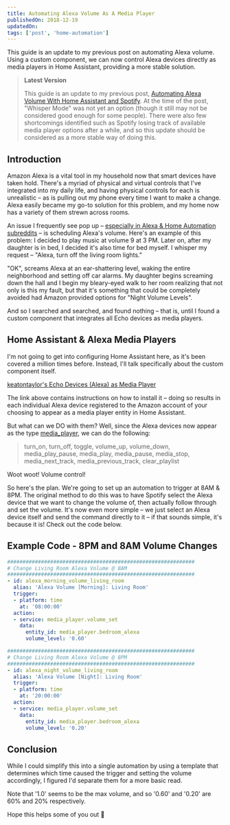```yaml
---
title: Automating Alexa Volume As A Media Player
publishedOn: 2018-12-19
updatedOn:
tags: ['post', 'home-automation']
---
```

<!-- Excerpt Start -->
This guide is an update to my previous post on automating Alexa volume. Using a custom component, we can now control Alexa devices directly as media players in Home Assistant, providing a more stable solution.
<!-- Excerpt End -->

> **Latest Version**
>
> This guide is an update to my previous post, [Automating Alexa Volume With Home Assistant and Spotify](/automating-alexa-volume-with-home-assistant-and-spotify/). At the time of the post, "Whisper Mode" was not yet an option (though it still may not be considered good enough for some people). There were also few shortcomings identified such as Spotify losing track of available media player options after a while, and so this update should be considered as a more stable way of doing this.

## Introduction

Amazon Alexa is a vital tool in my household now that smart devices have taken hold. There's a myriad of physical and virtual controls that I've integrated into my daily life, and having physical controls for each is unrealistic – as is pulling out my phone every time I want to make a change. Alexa easily became my go-to solution for this problem, and my home now has a variety of them strewn across rooms.

An issue I frequently see pop up – [especially in Alexa & Home Automation subreddits](https://www.google.com/search?q=site%3Areddit.com+schedule+alexa+volume) – is scheduling Alexa's volume. Here's an example of this problem: I decided to play music at volume 9 at 3 PM. Later on, after my daughter is in bed, I decided it's also time for bed myself. I whisper my request – "Alexa, turn off the living room lights."

"OK", screams Alexa at an ear-shattering level, waking the entire neighborhood and setting off car alarms. My daughter begins screaming down the hall and I begin my bleary-eyed walk to her room realizing that not only is this my fault, but that it's something that could be completely avoided had Amazon provided options for "Night Volume Levels".

And so I searched and searched, and found nothing – that is, until I found a custom component that integrates all Echo devices as media players.

## Home Assistant & Alexa Media Players

I'm not going to get into configuring Home Assistant here, as it's been covered a million times before. Instead, I'll talk specifically about the custom component itself.

[keatontaylor's Echo Devices (Alexa) as Media Player](https://community.home-assistant.io/t/echo-devices-alexa-as-media-player-testers-needed)

The link above contains instructions on how to install it – doing so results in each individual Alexa device registered to the Amazon account of your choosing to appear as a media player entity in Home Assistant.

But what can we DO with them? Well, since the Alexa devices now appear as the type [media_player](https://home-assistant.io/components/media_player/), we can do the following:

> turn_on, turn_off, toggle, volume_up, volume_down, media_play_pause, media_play, media_pause, media_stop, media_next_track, media_previous_track, clear_playlist

Woot woot! Volume control!

So here's the plan. We're going to set up an automation to trigger at 8AM & 8PM. The original method to do this was to have Spotify select the Alexa device that we want to change the volume of, then actually follow through and set the volume. It's now even more simple – we just select an Alexa device itself and send the command directly to it – if that sounds simple, it's because it is! Check out the code below.

## Example Code - 8PM and 8AM Volume Changes

```yaml
#############################################################
# Change Living Room Alexa Volume @ 8AM
#############################################################
- id: alexa_morning_volume_living_room
  alias: 'Alexa Volume [Morning]: Living Room'
  trigger:
  - platform: time
    at: '08:00:00'
  action:
  - service: media_player.volume_set
    data:
      entity_id: media_player.bedroom_alexa
      volume_level: '0.60'

#############################################################
# Change Living Room Alexa Volume @ 8PM
#############################################################
- id: alexa_night_volume_living_room
  alias: 'Alexa Volume [Night]: Living Room'
  trigger:
  - platform: time
    at: '20:00:00'
  action:
  - service: media_player.volume_set
    data:
      entity_id: media_player.bedroom_alexa
      volume_level: '0.20'
```

## Conclusion

While I could simplify this into a single automation by using a template that determines which time caused the trigger and setting the volume accordingly, I figured I'd separate them for a more basic read.

Note that '1.0' seems to be the max volume, and so '0.60' and '0.20' are 60% and 20% respectively.

Hope this helps some of you out 🙂